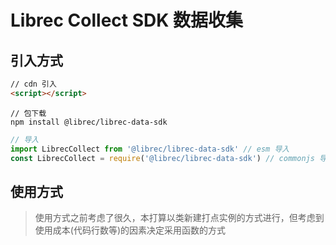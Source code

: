 # Librec Collect SDK 数据收集

## 引入方式

``` html
// cdn 引入
<script></script>
```

``` shell
// 包下载
npm install @librec/librec-data-sdk
```

``` js
// 导入
import LibrecCollect from '@librec/librec-data-sdk' // esm 导入
const LibrecCollect = require('@librec/librec-data-sdk') // commonjs 导入
```

## 使用方式
> 使用方式之前考虑了很久，本打算以类新建打点实例的方式进行，但考虑到使用成本(代码行数等)的因素决定采用函数的方式
``` js

```

